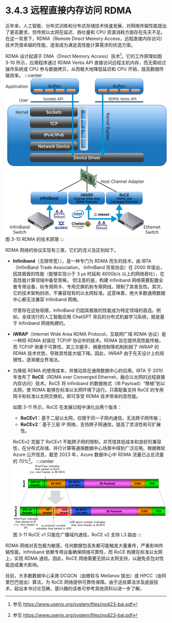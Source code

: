 # 3.4.3 远程直接内存访问 RDMA

近年来，人工智能、分布式训练和分布式存储技术快速发展，对网络传输性能提出了更高要求。但传统以太网在延迟、吞吐量和 CPU 资源消耗方面存在先天不足。在这一背景下，RDMA（Remote Direct Memory Access，远程直接内存访问）技术凭借卓越的性能，逐渐成为满足高性能计算需求的优选方案。

RDMA 设计起源于 DMA（Direct Memory Access）技术[^1]，它的工作原理如图 3-10 所示，应用程序通过 RDMA Verbs API 直接访问远程主机内存，而无需经过操作系统或 CPU 参与数据拷贝，从而极大地降低延迟和 CPU 开销，提高数据传输效率。
:::center
  ![](../assets/RDMA.png)<br/>
  图 3-10  RDMA 的技术原理
:::

RDMA 网络的协议实现有三类，它们的含义及区别如下。

- **Infiniband**（无限带宽）），是一种专门为 RDMA 而生的技术，由 IBTA（InfiniBand Trade Association，
InfiniBand 贸易协会）在 2000 年提出，因其极致的性能（能够实现小于 3 μs 时延和 400Gb/s 以上的网络吞吐），在高性能计算领域中备受青睐。
但注意的是，构建 Infiniband 网络需要配置全套专用设备，如专用网卡、专用交换机和专用网线，限制了其普及性。其次，它的技术架构封闭，不兼容现有的以太网标准。这意味着，绝大多数通用数据中心都无法兼容 Infiniband 网络。

	尽管存在这些局限，InfiniBand 仍因其极致的性能成为特定领域的首选。例如，全球流行的人工智能应用 ChatGPT 背后的分布式机器学习系统，就是基于 Infiniband 网络构建的。

- **iWRAP**（Internet Wide Area RDMA Protocol，互联网广域 RDMA 协议）是一种将 RDMA 封装在 TCP/IP 协议中的技术。RDMA 旨在提供高性能传输，而 TCP/IP 侧重于可靠性，其三次握手、拥塞控制等机制削弱了 iWRAP 的 RDMA 技术优势，导致其性能大幅下降。因此，iWRAP 由于先天设计上的局限性，逐渐被业界淘汰。

- 为降低 RDMA 的使用成本，并推动其在通用数据中心的应用，IBTA 于 2010 年发布了 **RoCE**（RDMA over Converged Ethernet，融合以太网的远程直接内存访问）技术。RoCE 将 Infiniband 的数据格式（IB Payload）“移植”到以太网，使 RDMA 能够在标准以太网环境下运行。只需配备支持 RoCE 的专用网卡和标准以太网交换机，即可享受 RDMA 技术带来的高性能。
	
	如图 3-11 所示，RoCE 在发展过程中演化出两个版本：
	- **RoCEv1**：基于二层以太网，仅限于同一子网内通信，无法跨子网传输；
	- **RoCEv2**：基于三层 IP 网络，支持跨子网通信，提高了灵活性和可扩展性。

	RoCEv2 克服了 RoCEv1 不能跨子网的限制，并凭借其低成本和良好的兼容性，在分布式存储、并行计算等通用数据中心场景中得到广泛应用。根据微软 Azure 公开信息，截至 2023 年，Azure 数据中心中 RDMA 流量已占总流量的 70%[^1]。
:::center
  ![](../assets/RoCE_Header_format.png)<br/>
  图 3-11 RoCE v1 只能在广播域内通信，RoCE v2 支持 L3 路由
:::

RDMA 网络对丢包极为敏感，任何数据包丢失都可能触发大量重传，严重影响传输性能。Infiniband 依赖专用设备确保网络可靠性，而 RoCE 构建在标准以太网上，实现 RDMA 通信。因此，RoCE 网络需要无损以太网支持，以避免丢包对性能造成重大影响。

目前，大多数数据中心采用 DCQCN（由微软与 Mellanox 提出）或 HPCC（由阿里巴巴提出）算法，为 RoCE 网络提供可靠性保障。由于这些算法涉及底层技术，超出本书讨论范畴，感兴趣的读者可参考其他资料以进一步了解。

[^1]: 参见 https://www.usenix.org/system/files/nsdi23-bai.pdf

